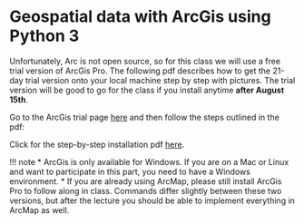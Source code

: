 # Geospatial data with ArcGis using Python 3

Unfortunately, Arc is not open source, so for this class we will use a free trial version of ArcGis Pro. The following pdf describes how to get the 21-day trial version onto your local machine step by step with pictures. The trial version will be good to go for the class if you install anytime **after August 15th**.

Go to the ArcGis trial page [here](https://www.esri.com/en-us/arcgis/products/arcgis-pro/trial)
and then follow the steps outlined in the pdf:

Click for the step-by-step installation pdf [here](./instructions_arc.pdf).

!!! note
    * ArcGis is only available for Windows. If you are on a Mac or Linux and want to participate in this part, you need to have a Windows environment.
    * If you are already using ArcMap, please still install ArcGis Pro to follow along in class. Commands differ slightly between these two versions, but after the lecture you should be able to implement everything in ArcMap as well.
